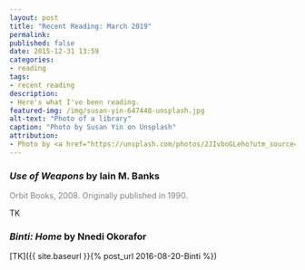 ```yaml
---
layout: post
title: "Recent Reading: March 2019"
permalink:
published: false
date: 2015-12-31 13:59
categories:
- reading
tags:
- recent reading
description:
- Here's what I've been reading.
featured-img: /img/susan-yin-647448-unsplash.jpg
alt-text: "Photo of a library"
caption: "Photo by Susan Yin on Unsplash"
attribution:
- Photo by <a href="https://unsplash.com/photos/2JIvboGLeho?utm_source=unsplash&utm_medium=referral&utm_content=creditCopyText">Susan Yin</a> on <a href="https://unsplash.com/?utm_source=unsplash&utm_medium=referral&utm_content=creditCopyText">Unsplash</a>
---
```


### *Use of Weapons* by Iain M. Banks

<p style="color: gray;">Orbit Books, 2008. Originally published in 1990.</p>

TK

### *Binti: Home* by Nnedi Okorafor

[TK]({{ site.baseurl }}{% post_url 2016-08-20-Binti %})
